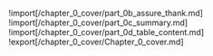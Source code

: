 <!-- !import[/chapter_0_cover/part_0a_cover.md] -->
!import[/chapter_0_cover/part_0b_assure_thank.md]
!import[/chapter_0_cover/part_0c_summary.md]
!import[/chapter_0_cover/part_0d_table_content.md]
!export[/chapter_0_cover/Chapter_0_cover.md]